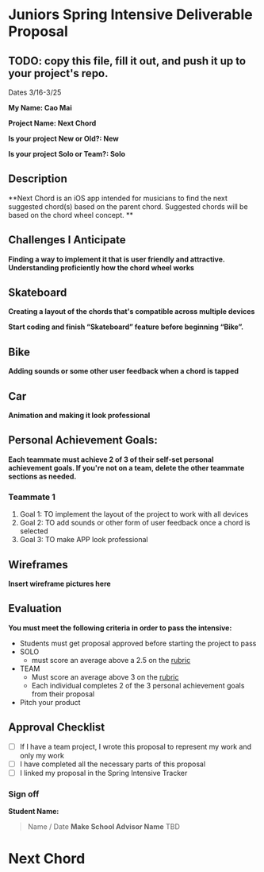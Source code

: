 # Juniors Spring Intensive Deliverable Proposal

## TODO: copy this file, fill it out, and push it up to your project's repo.

Dates 3/16-3/25

**My Name: Cao Mai**


**Project Name: Next Chord**


**Is your project New or Old?: New**


**Is your project Solo or Team?: Solo**


## Description

**Next Chord is an iOS app intended for musicians to find the next suggested chord(s) based on the parent chord. Suggested chords will be based on the chord wheel concept. **

## Challenges I Anticipate

**Finding a way to implement it that is user friendly and attractive. Understanding proficiently how the chord wheel works**

## Skateboard

**Creating a layout of the chords that's compatible across multiple devices**

**Start coding and finish “Skateboard” feature before beginning “Bike”.**

## Bike
**Adding sounds or some other user feedback when a chord is tapped**

## Car
**Animation and making it look professional**


## Personal Achievement Goals:

**Each teammate must achieve 2 of 3 of their self-set personal achievement goals. If you're not on a team, delete the other teammate sections as needed.**

### Teammate 1

1. Goal 1:
TO implement the layout of the project to work with all devices
1. Goal 2:
TO add sounds or other form of user feedback once a chord is selected
1. Goal 3:
TO make APP look professional


## Wireframes

**Insert wireframe pictures here**


## Evaluation

**You must meet the following criteria in order to pass the intensive:**

- Students must get proposal approved before starting the project to pass
- SOLO
   - must score an average above a 2.5 on the [rubric]
- TEAM
   - Must score an average above 3 on the [rubric]
   - Each individual completes 2 of the 3 personal achievement goals from their proposal
- Pitch your product

[rubric]:https://docs.google.com/document/d/1IOQDmohLBEBT-hyr-2vgw1mbZUNsq3fHxVfH0oRmVt0/edit


## Approval Checklist
- [ ] If I have a team project, I wrote this proposal to represent my work and only my work
- [ ] I have completed all the necessary parts of this proposal
- [ ] I linked my proposal in the Spring Intensive Tracker

### Sign off

**Student Name:**               
> Name / Date
**Make School Advisor Name**
> TBD

# Next Chord

